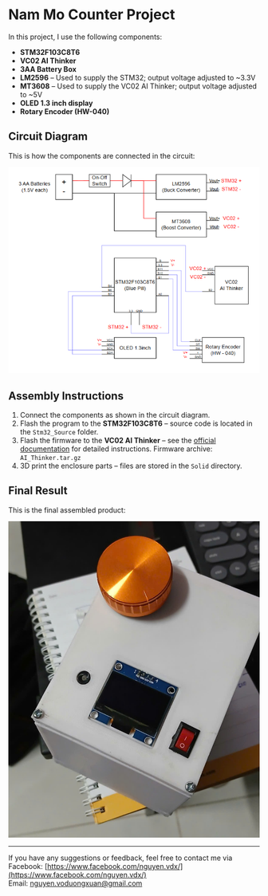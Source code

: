 # Nam Mo Counter Project

In this project, I use the following components:

- **STM32F103C8T6**
- **VC02 AI Thinker**
- **3AA Battery Box**
- **LM2596** – Used to supply the STM32; output voltage adjusted to ~3.3V
- **MT3608** – Used to supply the VC02 AI Thinker; output voltage adjusted to ~5V
- **OLED 1.3 inch display**
- **Rotary Encoder (HW-040)**

## Circuit Diagram

This is how the components are connected in the circuit:

![Circuit Diagram](./images/Circuit.png)

## Assembly Instructions

1. Connect the components as shown in the circuit diagram.
2. Flash the program to the **STM32F103C8T6** – source code is located in the `Stm32_Source` folder.
3. Flash the firmware to the **VC02 AI Thinker** – see the [official documentation](https://docs.ai-thinker.com/en/voice_module) for detailed instructions. Firmware archive: `AI_Thinker.tar.gz`
4. 3D print the enclosure parts – files are stored in the `Solid` directory.

## Final Result

This is the final assembled product:

![Final Result](./images/Result.jpg)

---

If you have any suggestions or feedback, feel free to contact me via  
Facebook: [https://www.facebook.com/nguyen.vdx/](https://www.facebook.com/nguyen.vdx/)  
Email: nguyen.voduongxuan@gmail.com